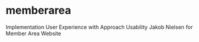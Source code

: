 # memberarea
Implementation User Experience with Approach Usability Jakob Nielsen for Member Area Website
